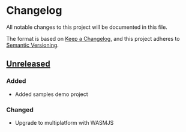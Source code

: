# Changelog

All notable changes to this project will be documented in this file.

The format is based on [Keep a Changelog](https://keepachangelog.com/en/1.1.0/),
and this project adheres to [Semantic Versioning](https://semver.org/spec/v2.0.0.html).

## [Unreleased]

### Added
- Added samples demo project

### Changed
- Upgrade to multiplatform with WASMJS

[unreleased]: https://github.com/ronjunevaldoz/KotlinPaymongo/compare/v1.0.0...HEAD